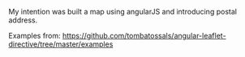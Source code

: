 My intention was built a map using angularJS and introducing postal address.

Examples from: 
https://github.com/tombatossals/angular-leaflet-directive/tree/master/examples